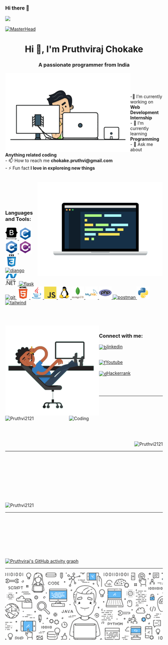 
### Hi there 👋
![](https://komarev.com/ghpvc/?username=your-Pruthvi2121&color=dc143c)

[![MasterHead](https://github.com/Pruthvi2121/Pruthvi2121/blob/main/statics/Wallpaper%201.gif?raw=true)](https://Pruthvi2121.io)
<h1 align="center">Hi 👋, I'm Pruthviraj Chokake</h1>
<h3 align="center">A passionate programmer from India</h3>


<img align="left" alt="Coding" width="400" src="https://github.com/Pruthvi2121/Pruthvi2121/blob/main/statics/output-onlinegiftools%20(4).gif?raw=true">


<p align="center">
  <br><br>
<h6></h6>-🔭 I’m currently working on <strong> Web Development Internship</strong>
  <br>
- 🌱 I’m currently learning <strong> Programming</strong>
  <br>
- 💬 Ask me about <strong>Anything related coding</strong>
  <br>
- 📫 How to reach me <strong> chokake.pruthvi@gmail.com</strong>
  <br>
- ⚡ Fun fact  <strong>I love in exploreing new things</strong></p>
<br>
<img align="right" alt="Coding" width="400" src="https://github.com/Pruthvi2121/Pruthvi2121/blob/main/statics/output-onlinegiftools.gif?raw=true">





<!-- Languages and tool  -->
<br><br><br>
<h3 align="left">Languages and Tools:</h3>
<p align="left"> <a href="https://getbootstrap.com" target="_blank" rel="noreferrer"> <img src="https://raw.githubusercontent.com/devicons/devicon/master/icons/bootstrap/bootstrap-plain-wordmark.svg" alt="bootstrap" width="40" height="40"/> </a> <a href="https://www.cprogramming.com/" target="_blank" rel="noreferrer"> <img src="https://raw.githubusercontent.com/devicons/devicon/master/icons/c/c-original.svg" alt="c" width="40" height="40"/> </a> <a href="https://www.w3schools.com/cpp/" target="_blank" rel="noreferrer"> <img src="https://raw.githubusercontent.com/devicons/devicon/master/icons/cplusplus/cplusplus-original.svg" alt="cplusplus" width="40" height="40"/> </a> <a href="https://www.w3schools.com/cs/" target="_blank" rel="noreferrer"> <img src="https://raw.githubusercontent.com/devicons/devicon/master/icons/csharp/csharp-original.svg" alt="csharp" width="40" height="40"/> </a> <a href="https://www.w3schools.com/css/" target="_blank" rel="noreferrer"> <img src="https://raw.githubusercontent.com/devicons/devicon/master/icons/css3/css3-original-wordmark.svg" alt="css3" width="40" height="40"/> </a> <a href="https://www.djangoproject.com/" target="_blank" rel="noreferrer"> <img src="https://cdn.worldvectorlogo.com/logos/django.svg" alt="django" width="40" height="40"/> </a> <a href="https://dotnet.microsoft.com/" target="_blank" rel="noreferrer"> <img src="https://raw.githubusercontent.com/devicons/devicon/master/icons/dot-net/dot-net-original-wordmark.svg" alt="dotnet" width="40" height="40"/> </a> <a href="https://flask.palletsprojects.com/" target="_blank" rel="noreferrer"> <img src="https://www.vectorlogo.zone/logos/pocoo_flask/pocoo_flask-icon.svg" alt="flask" width="40" height="40"/> </a> <a href="https://git-scm.com/" target="_blank" rel="noreferrer"> <img src="https://www.vectorlogo.zone/logos/git-scm/git-scm-icon.svg" alt="git" width="40" height="40"/> </a> <a href="https://www.w3.org/html/" target="_blank" rel="noreferrer"> <img src="https://raw.githubusercontent.com/devicons/devicon/master/icons/html5/html5-original-wordmark.svg" alt="html5" width="40" height="40"/> </a> <a href="https://www.java.com" target="_blank" rel="noreferrer"> <img src="https://raw.githubusercontent.com/devicons/devicon/master/icons/java/java-original.svg" alt="java" width="40" height="40"/> </a> <a href="https://developer.mozilla.org/en-US/docs/Web/JavaScript" target="_blank" rel="noreferrer"> <img src="https://raw.githubusercontent.com/devicons/devicon/master/icons/javascript/javascript-original.svg" alt="javascript" width="40" height="40"/> </a> <a href="https://www.linux.org/" target="_blank" rel="noreferrer"> <img src="https://raw.githubusercontent.com/devicons/devicon/master/icons/linux/linux-original.svg" alt="linux" width="40" height="40"/> </a> <a href="https://www.mongodb.com/" target="_blank" rel="noreferrer"> <img src="https://raw.githubusercontent.com/devicons/devicon/master/icons/mongodb/mongodb-original-wordmark.svg" alt="mongodb" width="40" height="40"/> </a> <a href="https://www.mysql.com/" target="_blank" rel="noreferrer"> <img src="https://raw.githubusercontent.com/devicons/devicon/master/icons/mysql/mysql-original-wordmark.svg" alt="mysql" width="40" height="40"/> </a> <a href="https://www.php.net" target="_blank" rel="noreferrer"> <img src="https://raw.githubusercontent.com/devicons/devicon/master/icons/php/php-original.svg" alt="php" width="40" height="40"/> </a> <a href="https://postman.com" target="_blank" rel="noreferrer"> <img src="https://www.vectorlogo.zone/logos/getpostman/getpostman-icon.svg" alt="postman" width="40" height="40"/> </a> <a href="https://www.python.org" target="_blank" rel="noreferrer"> <img src="https://raw.githubusercontent.com/devicons/devicon/master/icons/python/python-original.svg" alt="python" width="40" height="40"/> </a> <a href="https://tailwindcss.com/" target="_blank" rel="noreferrer"> <img src="https://www.vectorlogo.zone/logos/tailwindcss/tailwindcss-icon.svg" alt="tailwind" width="40" height="40"/> </a> </p>


<!-- contact me -->
<br><br><br>
<img align="left" alt="Coding" width="300" src="https://github.com/Pruthvi2121/Pruthvi2121/blob/main/statics/contact%20circle.gif?raw=true">
<h3 align="left">Connect with me:</h3>
<p align="left">

<a href="https://www.linkedin.com/in/pruthviraj-chokake-82a594231/" target="blank"><img align="center" src="https://raw.githubusercontent.com/rahuldkjain/github-profile-readme-generator/master/src/images/icons/Social/linked-in-alt.svg" alt="b" height="30" width="40" />linkedin</a><br><br>

<a href="https://www.youtube.com/channel/UCuWtFBg25RcYuAWB7-Rhedw/featured" target="blank"><img align="center" src="https://raw.githubusercontent.com/rahuldkjain/github-profile-readme-generator/master/src/images/icons/Social/youtube.svg" alt="f" height="30" width="40" />Youtube</a><br><br>
<a href="https://www.hackerrank.com/chokake_pruthvi?h_r=internal-search&hr_r=1" target="blank"><img align="center" src="https://raw.githubusercontent.com/rahuldkjain/github-profile-readme-generator/master/src/images/icons/Social/hackerrank.svg" alt="d" height="30" width="40" />Hackerrank</a>
</p>


<img align="right" alt="Coding" width="300" src="https://github.com/Pruthvi2121/Pruthvi2121/blob/main/statics/circle.gif?raw=true">

<br><br>
<p><img align="left" src="https://github-readme-stats.vercel.app/api/top-langs?username=Pruthvi2121&show_icons=true&locale=en&layout=compact&theme=tokyonight" alt="Pruthvi2121" /></p><hr>


<br><br><br><br><br><br>
<p>&nbsp;<img align="right" src="https://github-readme-stats.vercel.app/api?username=Pruthvi2121&show_icons=true&locale=en&theme=tokyonight" alt="Pruthvi2121" /></p>
<hr>



<br><br><br><br><br><br><br><br>
<p><img align="left" src="https://github-readme-streak-stats.herokuapp.com/?user=Pruthvi2121&&theme=tokyonight" alt="Pruthvi2121" /></p>
<br>
<!-- graph  -->
<hr>
<br><br><br><br><br><br><br>


[![Pruthviraj's GitHub activity graph](https://activity-graph.herokuapp.com/graph?username=Pruthvi2121&&theme=xcode)](https://github.com/Pruthvi2121)
<hr>
<p ><img align="center"src="https://github.com/Pruthvi2121/Pruthvi2121/blob/main/statics/transparent%20back.png?raw=true" alt="Pruthvi2121" /></p>

